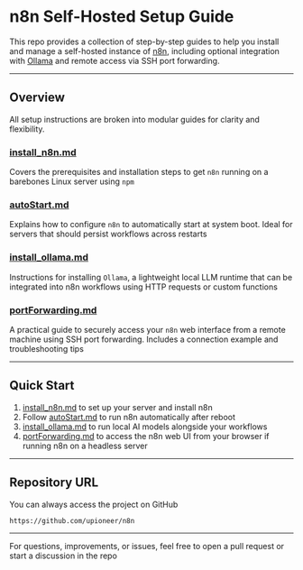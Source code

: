 # n8n Self-Hosted Setup Guide

This repo provides a collection of step-by-step guides to help you install and manage a self-hosted instance of [n8n](https://n8n.io/), including optional integration with [Ollama](https://ollama.com/) and remote access via SSH port forwarding.

---

## Overview

All setup instructions are broken into modular guides for clarity and flexibility.

### [install_n8n.md](install_n8n.md)  
Covers the prerequisites and installation steps to get `n8n` running on a barebones Linux server using `npm`

### [autoStart.md](autoStart.md)  
Explains how to configure `n8n` to automatically start at system boot. Ideal for servers that should persist workflows across restarts

### [install_ollama.md](install_ollama.md)  
Instructions for installing `Ollama`, a lightweight local LLM runtime that can be integrated into n8n workflows using HTTP requests or custom functions

### [portForwarding.md](portForwarding.md)  
A practical guide to securely access your `n8n` web interface from a remote machine using SSH port forwarding. Includes a connection example and troubleshooting tips

---

## Quick Start

1. [install_n8n.md](install_n8n.md) to set up your server and install n8n
2. Follow [autoStart.md](autoStart.md) to run n8n automatically after reboot
3. [install_ollama.md](install_ollama.md) to run local AI models alongside your workflows
4. [portForwarding.md](portForwarding.md) to access the n8n web UI from your browser if running n8n on a headless server

---

## Repository URL

You can always access the project on GitHub

```
https://github.com/upioneer/n8n
```

---

For questions, improvements, or issues, feel free to open a pull request or start a discussion in the repo

